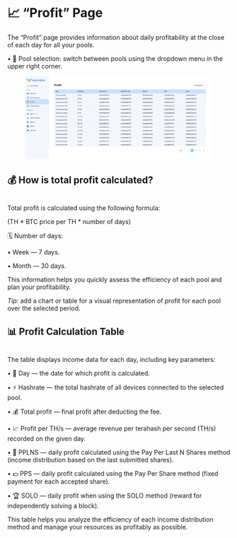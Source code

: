 # 📈 “Profit” Page

The “Profit” page provides information about daily profitability at the close of each day for all your pools.

• 🔽 Pool selection: switch between pools using the dropdown menu in the upper right corner.

<figure><img src="../../../.gitbook/assets/Снимок экрана 2025-01-13 в 14.53.08.png" alt=""><figcaption></figcaption></figure>

## 💰 How is total profit calculated?

\
Total profit is calculated using the following formula:

(TH \* BTC price per TH \* number of days)

🗓️ Number of days:

• Week — 7 days.

• Month — 30 days.

This information helps you quickly assess the efficiency of each pool and plan your profitability.

_Tip:_ add a chart or table for a visual representation of profit for each pool over the selected period.

## 📊 Profit Calculation Table

\
The table displays income data for each day, including key parameters:

• 📅 Day — the date for which profit is calculated.

• ⚡ Hashrate — the total hashrate of all devices connected to the selected pool.

• 💰 Total profit — final profit after deducting the fee.

• 📈 Profit per TH/s — average revenue per terahash per second (TH/s) recorded on the given day.

• 🔄 PPLNS — daily profit calculated using the Pay Per Last N Shares method (income distribution based on the last submitted shares).

• 💵 PPS — daily profit calculated using the Pay Per Share method (fixed payment for each accepted share).

• 🏆 SOLO — daily profit when using the SOLO method (reward for independently solving a block).

This table helps you analyze the efficiency of each income distribution method and manage your resources as profitably as possible.
